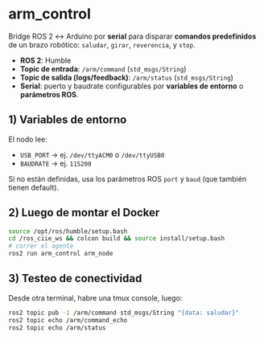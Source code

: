 # arm_control

Bridge ROS 2 ↔ Arduino por **serial** para disparar **comandos predefinidos** de un brazo robótico: `saludar`, `girar`, `reverencia`, y `stop`.

- **ROS 2**: Humble
- **Topic de entrada**: `/arm/command` (`std_msgs/String`)
- **Topic de salida (logs/feedback)**: `/arm/status` (`std_msgs/String`)
- **Serial**: puerto y baudrate configurables por **variables de entorno** o **parámetros ROS**.

## 1) Variables de entorno

El nodo lee:

- `USB_PORT` → ej. `/dev/ttyACM0` o `/dev/ttyUSB0`
- `BAUDRATE` → ej. `115200`

Si no están definidas, usa los parámetros ROS `port` y `baud` (que también tienen default).

## 2) Luego de montar el  Docker

 ```bash
source /opt/ros/humble/setup.bash
cd /ros_ciie_ws && colcon build && source install/setup.bash
# correr el agente
ros2 run arm_control arm_node
 ```

 ## 3) Testeo de conectividad

 Desde otra terminal, habre una tmux console, luego:
  ```bash
ros2 topic pub -1 /arm/command std_msgs/String "{data: saludar}"
ros2 topic echo /arm/command_echo
ros2 topic echo /arm/status
 ```